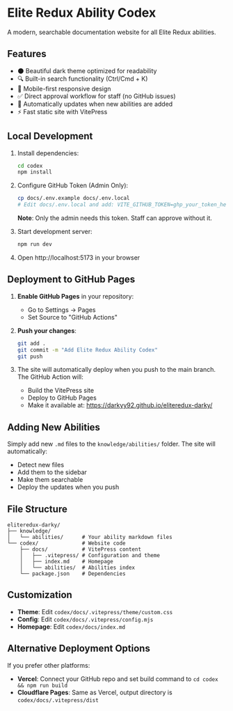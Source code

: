 # Elite Redux Ability Codex

A modern, searchable documentation website for all Elite Redux abilities.

## Features

- 🌑 Beautiful dark theme optimized for readability
- 🔍 Built-in search functionality (Ctrl/Cmd + K)
- 📱 Mobile-first responsive design
- ✅ Direct approval workflow for staff (no GitHub issues)
- 🔄 Automatically updates when new abilities are added
- ⚡ Fast static site with VitePress

## Local Development

1. Install dependencies:
   ```bash
   cd codex
   npm install
   ```

2. Configure GitHub Token (Admin Only):
   ```bash
   cp docs/.env.example docs/.env.local
   # Edit docs/.env.local and add: VITE_GITHUB_TOKEN=ghp_your_token_here
   ```
   **Note**: Only the admin needs this token. Staff can approve without it.

3. Start development server:
   ```bash
   npm run dev
   ```

4. Open http://localhost:5173 in your browser

## Deployment to GitHub Pages

1. **Enable GitHub Pages** in your repository:
   - Go to Settings → Pages
   - Set Source to "GitHub Actions"

2. **Push your changes**:
   ```bash
   git add .
   git commit -m "Add Elite Redux Ability Codex"
   git push
   ```

3. The site will automatically deploy when you push to the main branch. The GitHub Action will:
   - Build the VitePress site
   - Deploy to GitHub Pages
   - Make it available at: https://darkyy92.github.io/eliteredux-darky/

## Adding New Abilities

Simply add new `.md` files to the `knowledge/abilities/` folder. The site will automatically:
- Detect new files
- Add them to the sidebar
- Make them searchable
- Deploy the updates when you push

## File Structure

```
eliteredux-darky/
├── knowledge/
│   └── abilities/      # Your ability markdown files
└── codex/              # Website code
    ├── docs/           # VitePress content
    │   ├── .vitepress/ # Configuration and theme
    │   ├── index.md    # Homepage
    │   └── abilities/  # Abilities index
    └── package.json    # Dependencies
```

## Customization

- **Theme**: Edit `codex/docs/.vitepress/theme/custom.css`
- **Config**: Edit `codex/docs/.vitepress/config.mjs`
- **Homepage**: Edit `codex/docs/index.md`

## Alternative Deployment Options

If you prefer other platforms:

- **Vercel**: Connect your GitHub repo and set build command to `cd codex && npm run build`
- **Cloudflare Pages**: Same as Vercel, output directory is `codex/docs/.vitepress/dist`